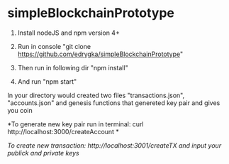 # simpleBlockchainPrototype

1. Install nodeJS and npm version 4+

2. Run in console "git clone https://github.com/edrygka/simpleBlockchainPrototype"

3. Then run in following dir "npm install"

4. And run "npm start"

In your directory would created two files "transactions.json", "accounts.json" and genesis functions that genereted key pair and gives you coin

*To generate new key pair run in terminal: curl http://localhost:3000/createAccount *

*To create new transaction: http://localhost:3001/createTX and input your publick and private keys*



